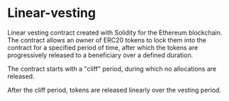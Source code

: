 # Linear-vesting
Linear vesting contract created with Solidity for the Ethereum blockchain. The contract allows an owner of ERC20 tokens to lock them into the contract for a specified period of time, after which the tokens are progressively released to a beneficiary over a defined duration.

The contract starts with a "cliff" period, during which no allocations are released.

After the cliff period, tokens are released linearly over the vesting period.
